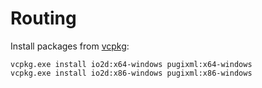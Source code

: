 # Routing

Install packages from [vcpkg](https://github.com/microsoft/vcpkg):

```
vcpkg.exe install io2d:x64-windows pugixml:x64-windows
vcpkg.exe install io2d:x86-windows pugixml:x86-windows
```